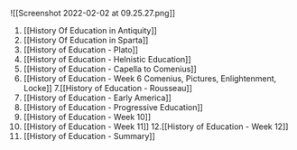 

![[Screenshot 2022-02-02 at 09.25.27.png]]

1. [[History Of Education in Antiquity]]
2. [[History Of Education in Sparta]]
3. [[History of Education - Plato]]
4. [[History of Education - Helnistic Education]]
5. [[History of Education - Capella to Comenius]]
6. [[History of Education - Week 6 Comenius, Pictures, Enlightenment, Locke]]
7.[[History of Education - Rousseau]]
8. [[History of Education - Early America]]
9. [[History of Education - Progressive Education]]
10. [[History of Education - Week 10]]
11. [[History of Education - Week 11]]
12.[[History of Education - Week 12]]
13. [[History of Education - Summary]]
